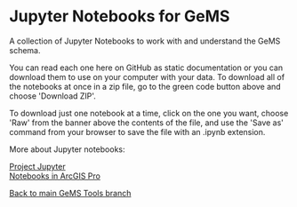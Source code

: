 # Jupyter Notebooks for GeMS

A collection of Jupyter Notebooks to work with and understand the GeMS schema. 

You can read each one here on GitHub as static documentation or you can download them to use on your computer with your data. To download all of the notebooks at once in a zip file, go to the green code button above and choose 'Download ZIP'.

To download just one notebook at a time, click on the one you want, choose 'Raw' from the banner above the contents of the file, and use the 'Save as' command from your browser to save the file with an .ipynb extension.

More about Jupyter notebooks:

[Project Jupyter](https://jupyter.org/)  
[Notebooks in ArcGIS Pro](https://pro.arcgis.com/en/pro-app/latest/arcpy/get-started/pro-notebooks.htm)

[Back to main GeMS Tools branch](https://github.com/usgs/gems-tools-pro)